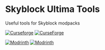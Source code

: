# Skyblock Ultima Tools
Useful tools for Skyblock modpacks

[![Curseforge](https://cf.way2muchnoise.eu/versions/For%20MC_315068_all.svg)](https://www.curseforge.com/minecraft/mc-mods/skyblock-ultima-tools)
[![CurseForge](https://cf.way2muchnoise.eu/full_315068_downloads.svg)](https://www.curseforge.com/minecraft/mc-mods/skyblock-ultima-tools)

[![Modrinth](https://img.shields.io/modrinth/game-versions/fM4ceeVu?color=00AF5C&label=modrinth&logo=modrinth)](https://modrinth.com/mod/skyblock-ultima-tools)
[![Modrinth](https://img.shields.io/modrinth/dt/fM4ceeVu?color=00AF5C&logo=modrinth)](https://modrinth.com/mod/skyblock-ultima-tools)

